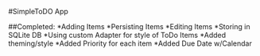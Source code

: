 #SimpleToDO App

##Completed:
*Adding Items
*Persisting Items
*Editing Items
*Storing in SQLite DB
*Using custom Adapter for style of ToDo Items
*Added theming/style
*Added Priority for each item
*Added Due Date w/Calendar